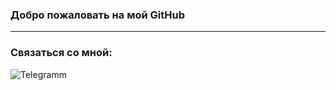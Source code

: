 ### Добро пожаловать на мой GitHub
---
### Связаться со мной:
![Telegramm](https://img.shields.io/badge/-Telegramm-090909?style=social&logo=telegramm)
